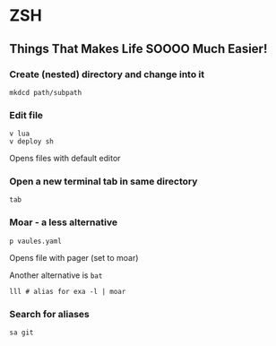 # ZSH

## Things That Makes Life SOOOO Much Easier!

### Create (nested) directory and change into it

```shell
mkdcd path/subpath
```

### Edit file

```shell
v lua
v deploy sh
```

Opens files with default editor

### Open a new terminal tab in same directory

```shell
tab
```

### Moar - a less alternative

```shell
p vaules.yaml
```

Opens file with pager (set to moar)

Another alternative is `bat`

```shell
lll # alias for exa -l | moar
```

### Search for aliases

```shell
sa git
```
